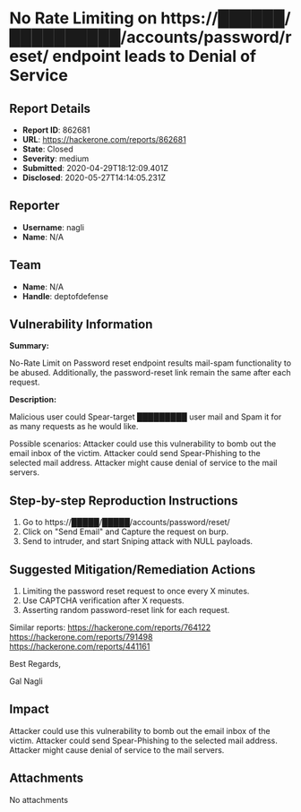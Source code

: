 # No Rate Limiting on https://██████/██████████/accounts/password/reset/ endpoint leads to Denial of Service

## Report Details
- **Report ID**: 862681
- **URL**: https://hackerone.com/reports/862681
- **State**: Closed
- **Severity**: medium
- **Submitted**: 2020-04-29T18:12:09.401Z
- **Disclosed**: 2020-05-27T14:14:05.231Z

## Reporter
- **Username**: nagli
- **Name**: N/A

## Team
- **Name**: N/A
- **Handle**: deptofdefense

## Vulnerability Information
**Summary:**

No-Rate Limit on Password reset endpoint results mail-spam functionality to be abused.
Additionally, the password-reset link remain the same after each request.

**Description:**

Malicious user could Spear-target █████████ user mail and Spam it for as many requests as he would like.


Possible scenarios:
Attacker could use this vulnerability to bomb out the email inbox of the victim.
Attacker could send Spear-Phishing to the selected mail address.
Attacker might cause denial of service to the mail servers.

## Step-by-step Reproduction Instructions

1. Go to https://█████/█████/accounts/password/reset/
2.  Click on "Send Email" and Capture the request on burp.
3. Send to intruder, and start Sniping attack with NULL payloads.


## Suggested Mitigation/Remediation Actions
1. Limiting the password reset request to once every X minutes.
2. Use CAPTCHA verification after X requests.
3. Asserting random password-reset link for each request.

Similar reports:
https://hackerone.com/reports/764122
https://hackerone.com/reports/791498
https://hackerone.com/reports/441161

Best Regards,

Gal Nagli

## Impact

Attacker could use this vulnerability to bomb out the email inbox of the victim.
Attacker could send Spear-Phishing to the selected mail address.
Attacker might cause denial of service to the mail servers.

## Attachments
No attachments
